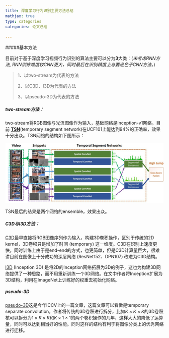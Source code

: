 ```yaml
---
title: 深度学习行为识别主要方法总结
mathjax: true
type: categories
categories: 论文总结

---
```




#####基本方法

目前对于基于深度学习视频行为识别的算法主要可以分为**3**大类：(*未考虑RNN方法, RNN训练难度较CNN更大，同时最后在识别精度上与要逊色于CNN方法。*)

> 1、以two-stream为代表的方法
>
> 2、以C3D、I3D为代表的方法
>
> 3、以pseudo-3D为代表的方法

##### two-stream方法：

two-stream将RGB图像与光流图像作为输入，基础网络是inception-v1网络。目前  [**TSN**](https://arxiv.org/abs/1608.00859)(temporary segment network)在UCF101上能达到94%的正确率，效果十分出众。TSN网络的结构如下图所示：

![TSN](https://github.com/izhaolei/images/blob/master/tsn.JPG?raw=true)

TSN最后的结果是两个网络的ensemble，效果出众。

##### C3D与I3D方法：

[C3D](http://vlg.cs.dartmouth.edu/c3d/c3d_video.pdf)最早直接将RGB图像序列作为输入，构建3D卷积操作，区别于传统的2D kernel，3D卷积只是增加了时间 (temporary) 这一维度。C3D在识别上速度更快，同时训练上由于是end-end的方式，也更简单，但是C3D计算量巨大，很难讲目前在图像上十分成功的深层网络 (ResNet152、DPN107) 改进为C3D结构。

[I3D](https://arxiv.org/abs/1705.07750) (Inception 3D) 是将2D的Inception网络拓展为3D的例子，这也为构建3D网络提供了一种思路，而不用重新训练一个3D网络。在文中作者将Inception扩展为3D结构，利用在ImageNet上训练好的权重去初始化网络。

##### pseudo-3D

[pseudo-3D](http://openaccess.thecvf.com/content_iccv_2017/html/Qiu_Learning_Spatio-Temporal_Representation_ICCV_2017_paper.html)这是今年ICCV上的一篇文章，这篇文章可以看做是temporary separate convolution，作者将传统的3D卷积进行拆分，比如$K\times K\times K$的3D卷积核可以拆分为$1\times K\times K$和$K\times 1\times 1$的两个卷积操作的几年，这样大大的降低了运算量，同时可以达到相当好的性能。同时这样的结构有利于将图像分类上的优秀网络进行迁移。